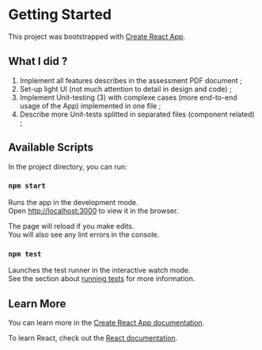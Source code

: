 # Getting Started

This project was bootstrapped with [Create React App](https://github.com/facebook/create-react-app).

## What I did ?

1. Implement all features describes in the assessment PDF document ;
2. Set-up light UI (not much attention to detail in design and code) ;
3. Implement Unit-testing (3) with complexe cases (more end-to-end usage of the App) implemented in one file ;
4. Describe more Unit-tests splitted in separated files (component related) ;

## Available Scripts

In the project directory, you can run:

### `npm start`

Runs the app in the development mode.\
Open [http://localhost:3000](http://localhost:3000) to view it in the browser.

The page will reload if you make edits.\
You will also see any lint errors in the console.

### `npm test`

Launches the test runner in the interactive watch mode.\
See the section about [running tests](https://facebook.github.io/create-react-app/docs/running-tests) for more information.

## Learn More

You can learn more in the [Create React App documentation](https://facebook.github.io/create-react-app/docs/getting-started).

To learn React, check out the [React documentation](https://reactjs.org/).
